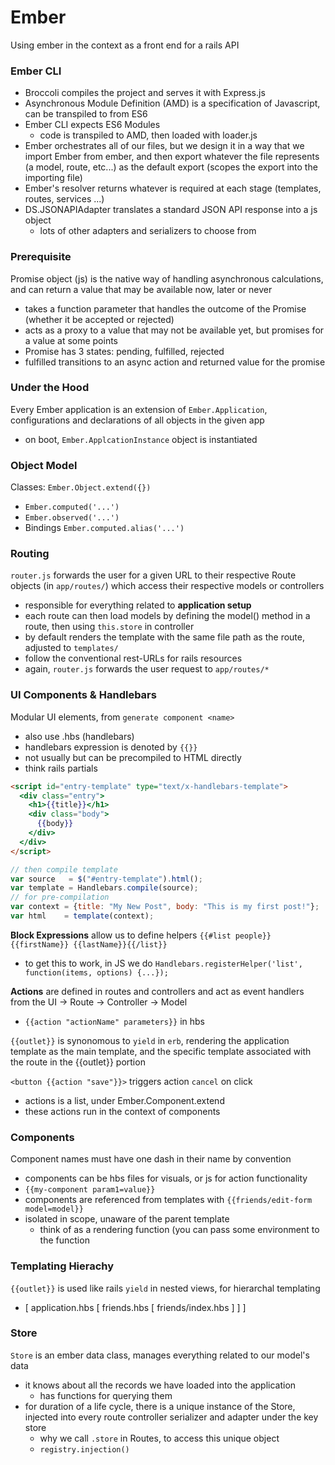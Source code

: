 # Ember
Using ember in the context as a front end for a rails API

### Ember CLI
- Broccoli compiles the project and serves it with Express.js
- Asynchronous Module Definition (AMD) is a specification of Javascript, can be transpiled to from ES6
- Ember CLI expects ES6 Modules 
  - code is transpiled to AMD, then loaded with loader.js
- Ember orchestrates all of our files, but we design it in a way that we import Ember from ember, and then export whatever the file represents (a model, route, etc...) as the default export (scopes the export into the importing file)
- Ember's resolver returns whatever is required at each stage (templates, routes, services ...)
- DS.JSONAPIAdapter translates a standard JSON API response into a js object
  - lots of other adapters and serializers to choose from

### Prerequisite
Promise object (js) is the native way of handling asynchronous calculations, and can return a value that may be available now, later or never
- takes a function parameter that handles the outcome of the Promise (whether it be accepted or rejected)
- acts as a proxy to a value that may not be available yet, but promises for a value at some points
- Promise has 3 states: pending, fulfilled, rejected
- fulfilled transitions to an async action and returned value for the promise

### Under the Hood
Every Ember application is an extension of `Ember.Application`, configurations and declarations of all objects in the given app
- on boot, `Ember.ApplcationInstance` object is instantiated 

### Object Model
Classes: `Ember.Object.extend({})`
- `Ember.computed('...')`
- `Ember.observed('...')`
- Bindings `Ember.computed.alias('...')`

### Routing
`router.js` forwards the user for a given URL to their respective Route objects (in `app/routes/`) which access their respective models or controllers
- responsible for everything related to **application setup**
- each route can then load models by defining the model() method in a route, then using `this.store` in controller
- by default renders the template with the same file path as the route, adjusted to `templates/`
- follow the conventional rest-URLs for rails resources
- again, `router.js` forwards the user request to `app/routes/*`

### UI Components & Handlebars
Modular UI elements, from `generate component <name>`
- also use .hbs (handlebars)
- handlebars expression is denoted by `{{}}`
- not usually but can be precompiled to HTML directly
- think rails partials

```html
<script id="entry-template" type="text/x-handlebars-template">
  <div class="entry">
    <h1>{{title}}</h1>
    <div class="body">
      {{body}}
    </div>
  </div>
</script>
```

```javascript
// then compile template
var source   = $("#entry-template").html();
var template = Handlebars.compile(source);
// for pre-compilation
var context = {title: "My New Post", body: "This is my first post!"};
var html    = template(context);
```

**Block Expressions** allow us to define helpers `{{#list people}}{{firstName}} {{lastName}}{{/list}}`
- to get this to work, in JS we do `Handlebars.registerHelper('list', function(items, options) {...});`

**Actions** are defined in routes and controllers and act as event handlers from the UI -> Route -> Controller -> Model
- `{{action "actionName" parameters}}` in hbs

`{{outlet}}` is synonomous to `yield` in `erb`, rendering the application template as the main template, and the specific template associated with the route in the {{outlet}} portion

`<button {{action "save"}}>` triggers action `cancel` on click
- actions is a list, under Ember.Component.extend
- these actions run in the context of components 

### Components
Component names must have one dash in their name by convention
- components can be hbs files for visuals, or js for action functionality
- `{{my-component param1=value}}`
- components are referenced from templates with `{{friends/edit-form model=model}}`
- isolated in scope, unaware of the parent template
  - think of as a rendering function (you can pass some environment to the function

### Templating Hierachy 
`{{outlet}}` is used like rails `yield` in nested views, for hierarchal templating
- [ application.hbs [ friends.hbs [ friends/index.hbs ] ] ] 

### Store
`Store` is an ember data class, manages everything related to our model's data
- it knows about all the records we have loaded into the application
  - has functions for querying them
- for duration of a life cycle, there is a unique instance of the Store, injected into every route controller serializer and adapter under the key store
  - why we call `.store` in Routes, to access this unique object
  - `registry.injection()`


